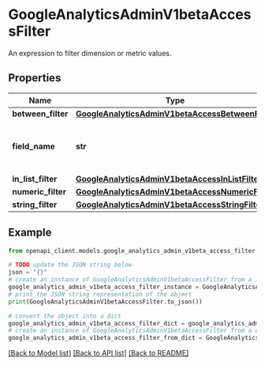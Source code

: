 # GoogleAnalyticsAdminV1betaAccessFilter

An expression to filter dimension or metric values.

## Properties

Name | Type | Description | Notes
------------ | ------------- | ------------- | -------------
**between_filter** | [**GoogleAnalyticsAdminV1betaAccessBetweenFilter**](GoogleAnalyticsAdminV1betaAccessBetweenFilter.md) |  | [optional] 
**field_name** | **str** | The dimension name or metric name. | [optional] 
**in_list_filter** | [**GoogleAnalyticsAdminV1betaAccessInListFilter**](GoogleAnalyticsAdminV1betaAccessInListFilter.md) |  | [optional] 
**numeric_filter** | [**GoogleAnalyticsAdminV1betaAccessNumericFilter**](GoogleAnalyticsAdminV1betaAccessNumericFilter.md) |  | [optional] 
**string_filter** | [**GoogleAnalyticsAdminV1betaAccessStringFilter**](GoogleAnalyticsAdminV1betaAccessStringFilter.md) |  | [optional] 

## Example

```python
from openapi_client.models.google_analytics_admin_v1beta_access_filter import GoogleAnalyticsAdminV1betaAccessFilter

# TODO update the JSON string below
json = "{}"
# create an instance of GoogleAnalyticsAdminV1betaAccessFilter from a JSON string
google_analytics_admin_v1beta_access_filter_instance = GoogleAnalyticsAdminV1betaAccessFilter.from_json(json)
# print the JSON string representation of the object
print(GoogleAnalyticsAdminV1betaAccessFilter.to_json())

# convert the object into a dict
google_analytics_admin_v1beta_access_filter_dict = google_analytics_admin_v1beta_access_filter_instance.to_dict()
# create an instance of GoogleAnalyticsAdminV1betaAccessFilter from a dict
google_analytics_admin_v1beta_access_filter_from_dict = GoogleAnalyticsAdminV1betaAccessFilter.from_dict(google_analytics_admin_v1beta_access_filter_dict)
```
[[Back to Model list]](../README.md#documentation-for-models) [[Back to API list]](../README.md#documentation-for-api-endpoints) [[Back to README]](../README.md)


